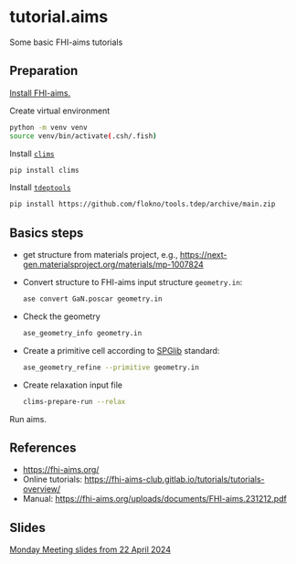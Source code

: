 # tutorial.aims
Some basic FHI-aims tutorials

## Preparation

[Install FHI-aims.](./compilation/sigma/README.md)

Create virtual environment

```bash
python -m venv venv
source venv/bin/activate(.csh/.fish)
```

Install [`clims`](https://gitlab.com/FHI-aims-club/utilities/clims)

```bash
pip install clims
```

Install [`tdeptools`](https://github.com/flokno/tools.tdep)

```bash
pip install https://github.com/flokno/tools.tdep/archive/main.zip
```

## Basics steps

- get structure from materials project, e.g., https://next-gen.materialsproject.org/materials/mp-1007824

- Convert structure to FHI-aims input structure `geometry.in`:
    ```bash
    ase convert GaN.poscar geometry.in
    ```

- Check the geometry
    ```bash
    ase_geometry_info geometry.in
    ```

- Create a primitive cell according to [SPGlib](https://spglib.readthedocs.io/en/stable/) standard:
    ```bash
    ase_geometry_refine --primitive geometry.in
    ```

- Create relaxation input file
    ```bash
    clims-prepare-run --relax
    ```

Run aims.

## References

- https://fhi-aims.org/
- Online tutorials: https://fhi-aims-club.gitlab.io/tutorials/tutorials-overview/
- Manual: https://fhi-aims.org/uploads/documents/FHI-aims.231212.pdf

## Slides

[Monday Meeting slides from 22 April 2024](./slides/slides_monday-meeting-FHI-aims.pdf)
